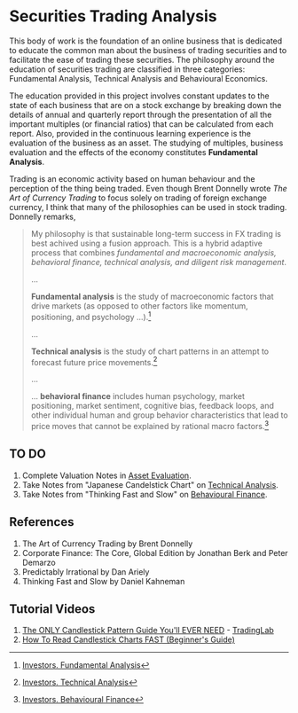 # Securities Trading Analysis

This body of work is the foundation of an online business that is dedicated to educate the common man about the business of trading securities and to facilitate the ease of trading these securities. The philosophy around the education of securities trading are classified in three categories: Fundamental Analysis, Technical Analysis and Behavioural Economics.

The education provided in this project involves constant updates to the state of each business that are on a stock exchange by breaking down the details of annual and quarterly report through the presentation of all the important multiples (or financial ratios) that can be calculated from each report. Also, provided in the continuous learning experience is the evaluation of the business as an asset. The studying of multiples, business evaluation and the effects of the economy constitutes **Fundamental Analysis**.

Trading is an economic activity based on human behaviour and the perception of the thing being traded. Even though Brent Donnelly wrote _The Art of Currency Trading_ to focus solely on trading of foreign exchange currency, I think that many of the philosophies can be used in stock trading. Donnelly remarks,

> My philosophy is that sustainable long-term success in FX trading is best achived using a fusion approach. This is a hybrid adaptive process that combines _fundamental and macroeconomic analysis, behavioral finance, technical analysis, and diligent risk management_.
>
> ...
>
> **Fundamental analysis** is the study of macroeconomic factors that drive markets (as opposed to other factors like momentum, positioning, and psychology ...).[^1]
>
> ...
>
> **Technical analysis** is the study of chart patterns in an attempt to forecast future price movements.[^2]
>
> ...
>
> ... **behavioral finance** includes human psychology, market positioning, market sentiment, cognitive bias, feedback loops, and other individual human and group behavior characteristics that lead to price moves that cannot be explained by rational macro factors.[^3]

## TO DO

 1. Complete Valuation Notes in [Asset Evaluation](./VALUATION.md).
 2. Take Notes from "Japanese Candelstick Chart" on [Technical Analysis](./TECHNICAL.md).
 3. Take Notes from "Thinking Fast and Slow" on [Behavioural Finance](./BEHAVIOUR.md).

## References

1. The Art of Currency Trading by Brent Donnelly
2. Corporate Finance: The Core, Global Edition by Jonathan Berk and Peter Demarzo
3. Predictably Irrational by Dan Ariely
4. Thinking Fast and Slow by Daniel Kahneman

## Tutorial Videos

1. [The ONLY Candlestick Pattern Guide You'll EVER NEED](https://youtu.be/tW13N4Hll88) - [TradingLab](https://www.youtube.com/@TradingLabOfficial)
2. [How To Read Candlestick Charts FAST (Beginner's Guide)](https://youtu.be/AOz1YPOKvEs?si=kS_vLSuCSuWVExS8)

[^1]: [Investors. Fundamental Analysis](/docs/MARKETING/INVESTORS.md#fundamental-analysis)
[^2]: [Investors. Technical Analysis](/docs/MARKETING/INVESTORS.md#technical-analysis)
[^3]: [Investors. Behavioural Finance](/docs/MARKETING/INVESTORS.md#behavioural-finance)